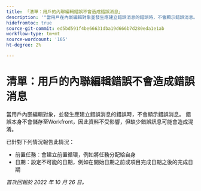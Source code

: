 ```yaml
---
title: 「清單：用戶的內聯編輯錯誤不會造成錯誤消息」
description: '"當用戶在內嵌編輯對象並發生應建立錯誤消息的錯誤時，不會顯示錯誤消息。 錯誤本身不會儲存至Workfront，因此資料不會受到影響，但缺少錯誤訊息可能會造成混淆。」'
hidefromtoc: true
source-git-commit: ed5bd591f4be66631dba19d666b7d280eda1e1ab
workflow-type: tm+mt
source-wordcount: '165'
ht-degree: 2%

---
```



# 清單：用戶的內聯編輯錯誤不會造成錯誤消息

當用戶內嵌編輯對象，並發生應建立錯誤消息的錯誤時，不會顯示錯誤消息。 錯誤本身不會儲存至Workfront，因此資料不受影響，但缺少錯誤訊息可能會造成混淆。

已針對下列情況報告此情況：

* 前置任務：會建立前置循環，例如將任務分配給自身
* 日期：設定不可能的日期，例如在開始日期之前或項目完成日期之後的完成日期

_首次回報於 2022 年 10 月 26 日。_

